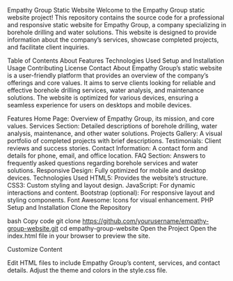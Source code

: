 Empathy Group Static Website
Welcome to the Empathy Group static website project! This repository contains the source code for a professional and responsive static website for Empathy Group, a company specializing in borehole drilling and water solutions. This website is designed to provide information about the company’s services, showcase completed projects, and facilitate client inquiries.

Table of Contents
About
Features
Technologies Used
Setup and Installation
Usage
Contributing
License
Contact
About
Empathy Group’s static website is a user-friendly platform that provides an overview of the company’s offerings and core values. It aims to serve clients looking for reliable and effective borehole drilling services, water analysis, and maintenance solutions. The website is optimized for various devices, ensuring a seamless experience for users on desktops and mobile devices.

Features
Home Page: Overview of Empathy Group, its mission, and core values.
Services Section: Detailed descriptions of borehole drilling, water analysis, maintenance, and other water solutions.
Projects Gallery: A visual portfolio of completed projects with brief descriptions.
Testimonials: Client reviews and success stories.
Contact Information: A contact form and details for phone, email, and office location.
FAQ Section: Answers to frequently asked questions regarding borehole services and water solutions.
Responsive Design: Fully optimized for mobile and desktop devices.
Technologies Used
HTML5: Provides the website’s structure.
CSS3: Custom styling and layout design.
JavaScript: For dynamic interactions and content.
Bootstrap (optional): For responsive layout and styling components.
Font Awesome: Icons for visual enhancement.
PHP
Setup and Installation
Clone the Repository

bash
Copy code
git clone https://github.com/yourusername/empathy-group-website.git
cd empathy-group-website
Open the Project Open the index.html file in your browser to preview the site.

Customize Content

Edit HTML files to include Empathy Group’s content, services, and contact details.
Adjust the theme and colors in the style.css file.
